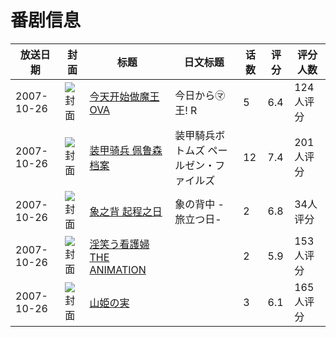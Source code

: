 # 番剧信息

|放送日期|封面|标题|日文标题|话数|评分|评分人数|
|---|---|---|---|---|---|---|
|2007-10-26|![封面](https://lain.bgm.tv/pic/cover/c/55/e7/14871_eZ5e5.jpg)|[今天开始做魔王 OVA](https://bangumi.tv/subject/14871)|今日から㋮王! R|5|6.4|124人评分|
|2007-10-26|![封面](https://lain.bgm.tv/pic/cover/c/46/7f/30222_g3d47.jpg)|[装甲骑兵 佩鲁森档案](https://bangumi.tv/subject/30222)|装甲騎兵ボトムズ ペールゼン・ファイルズ|12|7.4|201人评分|
|2007-10-26|![封面](https://lain.bgm.tv/pic/cover/c/7b/1b/47052_O9Om1.jpg)|[象之背 起程之日](https://bangumi.tv/subject/47052)|象の背中 -旅立つ日-|2|6.8|34人评分|
|2007-10-26|![封面](https://bangumi.tv/img/no_icon_subject.png)|[淫笑う看護婦 THE ANIMATION](https://bangumi.tv/subject/62485)||2|5.9|153人评分|
|2007-10-26|![封面](https://bangumi.tv/img/no_icon_subject.png)|[山姫の実](https://bangumi.tv/subject/63038)||3|6.1|165人评分|
